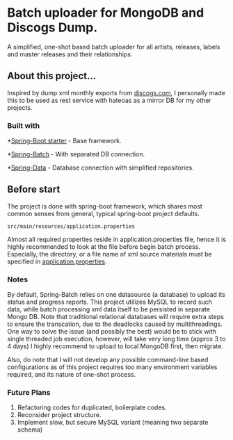 # Batch uploader for MongoDB and Discogs Dump.
A simplified, one-shot based batch uploader for all artists, releases, labels and master releases and their relationships.

## About this project...
  Inspired by dump xml monthly exports from [discogs.com](https://www.discogs.com), I personally made this to be used as rest service with hateoas as a mirror DB for my other projects.

### Built with
*[Spring-Boot starter](https://spring.io/projects/spring-boot) - Base framework.

*[Spring-Batch](https://spring.io/projects/spring-batch) - With separated DB connection.

*[Spring-Data](https://spring.io/projects/spring-data) - Database connection with simplified repositories.

## Before start
  The project is done with spring-boot framework, which shares most common senses from
general, typical spring-boot project defaults.
```
src/main/resources/application.properties
```
  Almost all required properties reside in application.properties file, hence it is
highly recommended to look at the file before begin batch process. Especially, the directory, or a file name of xml source materials must be specified in [application.properties](https://raw.githubusercontent.com/sehy0121/dump-db-mgmt-mongodb/master/src/main/resources/application.properties).

### Notes
  By default, Spring-Batch relies on one datasource (a database) to upload its status and progress reports.
This project utilizes MySQL to record such data, while batch processing xml data itself to be persisted in separate Mongo DB. Note that traditional relational databases will require extra steps to ensure the transcation, due to the deadlocks caused by multithreadings.
  One way to solve the issue (and possibly the best) would be to stick with single threaded job execution, however, will take very long time (approx 3 to 4 days)
I highly recommend to upload to local MongoDB first, then migrate.

  Also, do note that I will not develop any possible command-line based configurations as of this project requires too many environment variables required, and its nature of one-shot process.

### Future Plans
1. Refactoring codes for duplicated, boilerplate codes.
2. Reconsider project structure.
3. Implement slow, but secure MySQL variant (meaning two separate schema)
